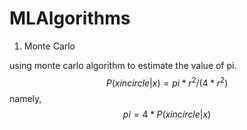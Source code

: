 # MLAlgorithms


1. Monte Carlo

using monte carlo algorithm to estimate the value of pi.
$$P(x in circle|x)=pi*r^2/(4*r^2)$$
namely, 
$$pi=4*P(x in circle|x)$$